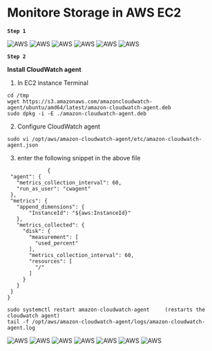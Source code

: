 # Monitore Storage in AWS EC2
**`Step 1`**


![AWS](../../static/AWS%20/img1.png)
![AWS](../../static/AWS%20/img2.png)
![AWS](../../static/AWS%20/img3.png)
![AWS](../../static/AWS%20/img4.png)
![AWS](../../static/AWS%20/img5.png)
![AWS](../../static/AWS%20/img6.png)


**`Step 2`**

**Install CloudWatch agent**

1. In EC2 instance Terminal 

```
cd /tmp
wget https://s3.amazonaws.com/amazoncloudwatch-agent/ubuntu/amd64/latest/amazon-cloudwatch-agent.deb
sudo dpkg -i -E ./amazon-cloudwatch-agent.deb
```


2. Configure CloudWatch agent

```
sudo vi /opt/aws/amazon-cloudwatch-agent/etc/amazon-cloudwatch-agent.json
```
3. enter the following snippet in the above file
```
             {
 "agent": {
   "metrics_collection_interval": 60,
   "run_as_user": "cwagent"
 },
 "metrics": {
   "append_dimensions": {
       "InstanceId": "${aws:InstanceId}"
   },
   "metrics_collected": {
     "disk": {
       "measurement": [
         "used_percent"
       ],
       "metrics_collection_interval": 60,
       "resources": [
         "/"
       ]
     }
   }
 }
}
```

```
sudo systemctl restart amazon-cloudwatch-agent     (restarts the cloudwatch agent)
tail -f /opt/aws/amazon-cloudwatch-agent/logs/amazon-cloudwatch-agent.log
```

![AWS](../../static/AWS%20/img7.png)
![AWS](../../static/AWS%20/img8.png)
![AWS](../../static/AWS%20/img9.png)
![AWS](../../static/AWS%20/img10.png)
![AWS](../../static/AWS%20/img11.png)
![AWS](../../static/AWS%20/img12.png)
![AWS](../../static/AWS%20/img13.png)
